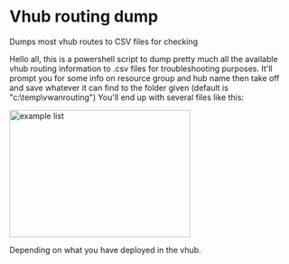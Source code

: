 # Vhub routing dump
Dumps most vhub routes to CSV files for checking

Hello all, this is a powershell script to dump pretty much all the available vhub routing information to .csv files for troubleshooting purposes.
It'll prompt you for some info on resource group and hub name then take off and save whatever it can find to the folder given (default is "c:\temp\vwanrouting")
You'll end up with several files like this:

<img width="320" height="226" alt="example list" src="https://github.com/user-attachments/assets/3a2a435a-2bba-405f-8e63-a1d572373b17" />

Depending on what you have deployed in the vhub.
